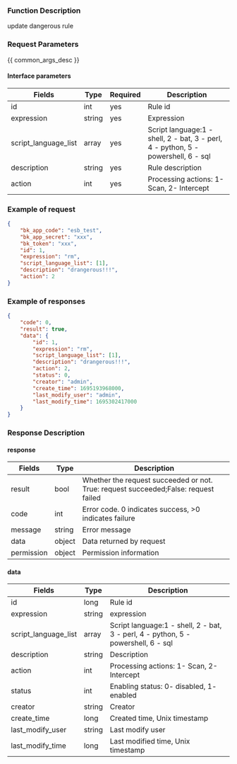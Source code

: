 ### Function Description

update dangerous rule

### Request Parameters

{{ common_args_desc }}

#### Interface parameters

| Fields               | Type   | Required | Description                                                  |
| -------------------- | ------ | -------- | ------------------------------------------------------------ |
| id                   | int    | yes      | Rule id                                                      |
| expression           | string | yes      | Expression                                                   |
| script_language_list | array  | yes      | Script language:1 - shell, 2 - bat, 3 - perl, 4 - python, 5 - powershell, 6 - sql |
| description          | string | yes      | Rule description                                             |
| action               | int    | yes      | Processing actions: 1- Scan, 2- Intercept                    |


### Example of request

```json
{
    "bk_app_code": "esb_test",
    "bk_app_secret": "xxx",
    "bk_token": "xxx",
    "id": 1,
    "expression": "rm",
    "script_language_list": [1],
    "description": "drangerous!!!",
    "action": 2
}
```

### Example of responses

```json
{
    "code": 0,
    "result": true,
    "data": {
        "id": 1,
        "expression": "rm",
        "script_language_list": [1],
        "description": "drangerous!!!",
        "action": 2,
        "status": 0,
        "creator": "admin",
        "create_time": 1695193968000,
        "last_modify_user": "admin",
        "last_modify_time": 1695302417000
    }
}
```

### Response Description

#### response

| Fields     | Type   | Description                                                  |
| ---------- | ------ | ------------------------------------------------------------ |
| result     | bool   | Whether the request succeeded or not. True: request succeeded;False: request failed |
| code       | int    | Error code. 0 indicates success, >0 indicates failure        |
| message    | string | Error message                                                |
| data       | object | Data returned by request                                     |
| permission | object | Permission information                                       |

#### data

| Fields               | Type   | Description                                                  |
| -------------------- | ------ | ------------------------------------------------------------ |
| id                   | long   | Rule id                                                      |
| expression           | string | expression                                                   |
| script_language_list | array  | Script language:1 - shell, 2 - bat, 3 - perl, 4 - python, 5 - powershell, 6 - sql |
| description          | string | Description                                                  |
| action               | int    | Processing actions: 1- Scan, 2- Intercept                    |
| status               | int    | Enabling status: 0- disabled, 1- enabled                     |
| creator              | string | Creator                                                      |
| create_time          | long   | Created time, Unix timestamp                                 |
| last_modify_user     | string | Last modify user                                             |
| last_modify_time     | long   | Last modified time, Unix timestamp                           |

